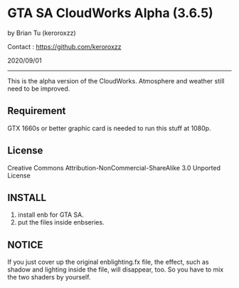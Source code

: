 GTA SA CloudWorks Alpha (3.6.5)
=================================

by Brian Tu (keroroxzz)

Contact : https://github.com/keroroxzz

2020/09/01

---------------------------------

This is the alpha version of the CloudWorks.
Atmosphere and weather still need to be improved.

Requirement
---------------------------------

GTX 1660s or better graphic card is needed to run this stuff at 1080p.

License
---------------------------------
Creative Commons Attribution-NonCommercial-ShareAlike 3.0 Unported License

INSTALL
---------------------------------

1. install enb for GTA SA.
2. put the files inside enbseries.

NOTICE
---------------------------------

If you just cover up the original enblighting.fx file, the effect, such as shadow and lighting inside the file, will disappear, too.
So you have to mix the two shaders by yourself.
